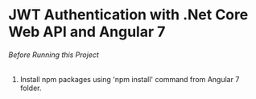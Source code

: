 # JWT Authentication with .Net Core Web API and Angular 7



###### Before Running this Project
 1. Install npm packages using 'npm install' command from Angular 7 folder.
 
